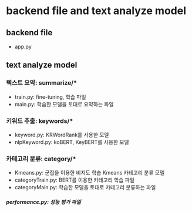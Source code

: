 # backend file and text analyze model

## backend file
* app.py

## text analyze model
### 텍스트 요약: summarize/*
- train.py: fine-tuning, 학습 파일
- main.py: 학습한 모델을 토대로 요약하는 파일

### 키워드 추출: keywords/*
- keyword.py: KRWordRank를 사용한 모델
- nlpKeyword.py: koBERT, KeyBERT를 사용한 모델

### 카테고리 분류: category/*
- Kmeans.py: 군집을 이용한 비지도 학습 Kmeans 카테고리 분류 모델
- categoryTrain.py: BERT를 이용한 카테고리 학습 파일
- categoryMain.py: 학습한 모델을 토대로 카테고리 분류하는 파일

##### performance.py: 성능 평가 파일